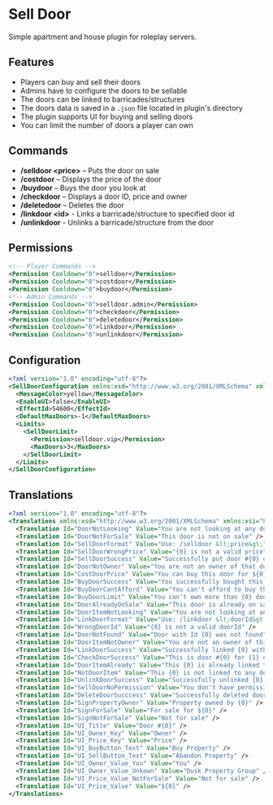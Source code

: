 # Sell Door
Simple apartment and house plugin for roleplay servers.

## Features
* Players can buy and sell their doors
* Admins have to configure the doors to be sellable
* The doors can be linked to barricades/structures
* The doors data is saved in a `.json` file located in plugin's directory
* The plugin supports UI for buying and selling doors
* You can limit the number of doors a player can own

## Commands
* **/selldoor <price\>** – Puts the door on sale
* **/costdoor** – Displays the price of the door
* **/buydoor** – Buys the door you look at
* **/checkdoor** – Displays a door ID, price and owner
* **/deletedoor** – Deletes the door
* **/linkdoor \<id\>** - Links a barricade/structure to specified door id
* **/unlinkdoor** - Unlinks a barricade/structure from the door

## Permissions
```xml
<!-- Player Commands -->
<Permission Cooldown="0">selldoor</Permission>
<Permission Cooldown="0">costdoor</Permission>
<Permission Cooldown="0">buydoor</Permission>
<!-- Admin Commands -->
<Permission Cooldown="0">selldoor.admin</Permission>
<Permission Cooldown="0">checkdoor</Permission>
<Permission Cooldown="0">deletedoor</Permission>
<Permission Cooldown="0">linkdoor</Permission>
<Permission Cooldown="0">unlinkdoor</Permission>
```

## Configuration
```xml
<?xml version="1.0" encoding="utf-8"?>
<SellDoorConfiguration xmlns:xsd="http://www.w3.org/2001/XMLSchema" xmlns:xsi="http://www.w3.org/2001/XMLSchema-instance">
  <MessageColor>yellow</MessageColor>
  <EnableUI>false</EnableUI>
  <EffectId>54600</EffectId>
  <DefaultMaxDoors>-1</DefaultMaxDoors>
  <Limits>
    <SellDoorLimit>
      <Permission>selldoor.vip</Permission>
      <MaxDoors>3</MaxDoors>
    </SellDoorLimit>
  </Limits>
</SellDoorConfiguration>
```

## Translations
```xml
<?xml version="1.0" encoding="utf-8"?>
<Translations xmlns:xsd="http://www.w3.org/2001/XMLSchema" xmlns:xsi="http://www.w3.org/2001/XMLSchema-instance">
  <Translation Id="DoorNotLooking" Value="You are not looking at any door" />
  <Translation Id="DoorNotForSale" Value="This door is not on sale" />
  <Translation Id="SellDoorFormat" Value="Use: /selldoor &lt;price&gt;" />
  <Translation Id="SellDoorWrongPrice" Value="{0} is not a valid price" />
  <Translation Id="SellDoorSuccess" Value="Successfully put door #{0} on sale for ${1}" />
  <Translation Id="DoorNotOwner" Value="You are not an owner of that door" />
  <Translation Id="CostDoorPrice" Value="You can buy this door for ${0}" />
  <Translation Id="BuyDoorSuccess" Value="You successfully bought this door for ${0}" />
  <Translation Id="BuyDoorCantAfford" Value="You can't afford to buy this door. It costs: ${0}" />
  <Translation Id="BuyDoorLimit" Value="You can't own more than {0} doors!" />
  <Translation Id="DoorAlreadyOnSale" Value="This door is already on sale" />
  <Translation Id="DoorItemNotLooking" Value="You are not looking at any barricade or structure" />
  <Translation Id="LinkDoorFormat" Value="Use: /linkdoor &lt;doorId&gt;" />
  <Translation Id="WrongDoorId" Value="{0} is not a valid doorId" />
  <Translation Id="DoorNotFound" Value="Door with Id {0} was not found" />
  <Translation Id="DoorItemNotOwner" Value="You are not an owner of this {0}" />
  <Translation Id="LinkDoorSuccess" Value="Successfully linked {0} with door #{1}" />
  <Translation Id="CheckDoorSuccess" Value="This is door #{0} for {1} owned by {2}" />
  <Translation Id="DoorItemAlready" Value="This {0} is already linked to door" />
  <Translation Id="NotDoorItem" Value="This {0} is not linked to any door" />
  <Translation Id="UnlinkDoorSuccess" Value="Successfully unlinked {0} with door #{1}" />
  <Translation Id="SellDoorNoPermission" Value="You don't have permission to add a new door on sale" />
  <Translation Id="DeleteDoorSucccess" Value="Successfully deleted door #{0} with {1} items" />
  <Translation Id="SignPropertyOwner" Value="Property owned by {0}" />
  <Translation Id="SignForSale" Value="For sale for ${0}" />
  <Translation Id="SignNotForSale" Value="Not for sale" />
  <Translation Id="UI_Title" Value="Door #{0}" />
  <Translation Id="UI_Owner_Key" Value="Owner" />
  <Translation Id="UI_Price_Key" Value="Price" />
  <Translation Id="UI_BuyButton_Text" Value="Buy Property" />
  <Translation Id="UI_SellButton_Text" Value="Abandon Property" />
  <Translation Id="UI_Owner_Value_You" Value="You" />
  <Translation Id="UI_Owner_Value_Unkown" Value="Dusk Property Group" />
  <Translation Id="UI_Price_Value_NotForSale" Value="Not for sale" />
  <Translation Id="UI_Price_Value" Value="${0}" />
</Translations>
```

